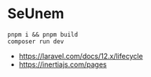 # SeUnem

```console
pnpm i && pnpm build
composer run dev
```

- https://laravel.com/docs/12.x/lifecycle
- https://inertiajs.com/pages
